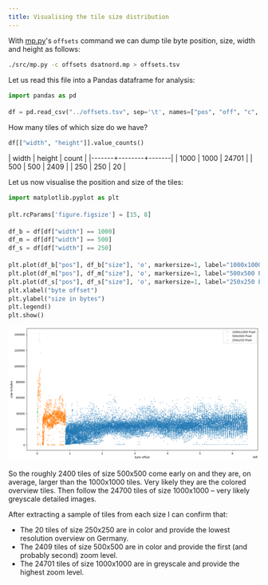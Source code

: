 ```yaml
---
title: Visualising the tile size distribution
---
```


With [mp.py](/src/mp.py)'s `offsets` command we can dump tile byte
position, size, width and height as follows:

```sh
./src/mp.py -c offsets dsatnord.mp > offsets.tsv
```

Let us read this file into a Pandas dataframe for analysis:

```python
import pandas as pd

df = pd.read_csv("../offsets.tsv", sep='\t', names=["pos", "off", "c", "size", "width", "height"])
```

How many tiles of which size do we have?

```python
df[["width", "height"]].value_counts()
```

| width | height | count |
|-------+--------+-------|
|  1000 |   1000 | 24701 |
|   500 |    500 |  2409 |
|   250 |    250 |    20 |

Let us now visualise the position and size of the tiles:

```python
import matplotlib.pyplot as plt

plt.rcParams['figure.figsize'] = [15, 8]

df_b = df[df["width"] == 1000]
df_m = df[df["width"] == 500]
df_s = df[df["width"] == 250]

plt.plot(df_b["pos"], df_b["size"], 'o', markersize=1, label="1000x1000 Pixel")
plt.plot(df_m["pos"], df_m["size"], 'o', markersize=1, label="500x500 Pixel")
plt.plot(df_s["pos"], df_s["size"], 'o', markersize=1, label="250x250 Pixel")
plt.xlabel("byte offset")
plt.ylabel("size in bytes")
plt.legend()
plt.show()
```

![](/img/offsets_sizes.png)

So the roughly 2400 tiles of size 500x500 come early on and they are,
on average, larger than the 1000x1000 tiles. Very likely they are the
colored overview tiles. Then follow the 24700 tiles of size 1000x1000
– very likely greyscale detailed images.

After extracting a sample of tiles from each size I can confirm that:
- The 20 tiles of size 250x250 are in color and provide the lowest
  resolution overview on Germany.
- The 2409 tiles of size 500x500 are in color and provide the first
  (and probably second) zoom level.
- The 24701 tiles of size 1000x1000 are in greyscale and provide the
  highest zoom level.
